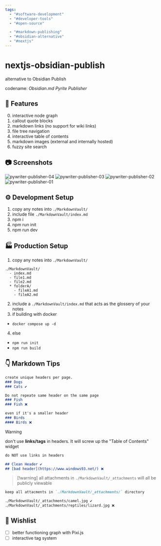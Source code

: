 ```yaml
---
tags:
  - "#software-development"
  - "#developer-tools"
  - "#open-source"

  - "#markdown-publishing"
  - "#obsidian-alternative"
  - "#nextjs"
---
```

# nextjs-obsidian-publish
alternative to Obsidian Publish

codename: *Obsidian.md Pyrite Publisher*

## 🎁 Features
0. interactive node graph
0. callout quote blocks
0. markdown links (no support for wiki links)
0. file tree navigation
0. interactive table of contents
0. markdown images (external and internally hosted)
1. fuzzy site search

## 📷 Screenshots
![pywriter-publisher-04](https://github.com/wchorski/PyWrite-Publisher/assets/33769609/94a5adb9-761a-461c-8e5a-3053fa0323ab)
![pywriter-publisher-03](https://github.com/wchorski/PyWrite-Publisher/assets/33769609/33d9381a-ef53-4787-983a-904163a5ea7f)
![pywriter-publisher-02](https://github.com/wchorski/PyWrite-Publisher/assets/33769609/860c7cc8-1f43-4b3e-9bcf-66d51b9b3d78)
![pywriter-publisher-01](https://github.com/wchorski/PyWrite-Publisher/assets/33769609/13c27627-3330-487d-8f9f-b281e150caf1)

## ⚙ Development Setup
1. copy any notes into `./MarkdownVault/`
2. include file `./MarkdownVault/index.md`
3. npm i
4. npm run init
5. npm run dev

## 🏭 Production Setup
1. copy any notes into `./MarkdownVault/`

```shell
./MarkdownVault/
  - index.md
  - file1.md
  - file2.md
  * folderA/
    - fileA1.md
    - fileA2.md
```

2. include a `./MarkdownVault/index.md` that acts as the glossery of your notes
3. if building with docker
  - `docker compose up -d`
4. else 
  -  `npm run init`
  -  `npm run build`


## 👇 Markdown Tips 
```md
create unique headers per page.
### Dogs 
### Cats ✔

Do not repeate same header on the same page
### Fish 
### Fish ❌ 

even if it's a smaller header
### Birds 
#### Birds ❌
```
> [!warning]
> don't use **links/tags** in headers. It will screw up the "Table of Contents" widget

```md
do NOT use links in headers

## Clean Header ✔
## [bad header](https://www.windows93.net/) ❌
```

>[!warning] all attachments in `./MarkdownVault/_attachments` will all be publicly viewable

```md
keep all attacments in `./MarkdownVault/_attachments/` directory

./MarkdownVault/_attachments/camel.jpg ✔
./MarkdownVault/_attachments/reptiles/lizard.jpg ❌
```

## 🌠 Wishlist 
- [ ] better functioning graph with Pixi.js
- [ ] interactive tag system

